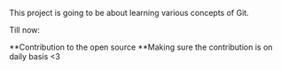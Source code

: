 This project is going to be about learning various concepts of Git.


Till now:

**Contribution to the open source
**Making sure the contribution is on daily basis <3